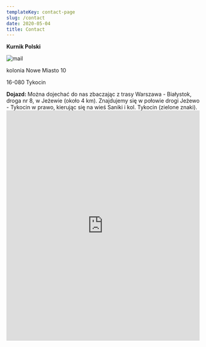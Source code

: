 ```yaml
---
templateKey: contact-page
slug: /contact
date: 2020-05-04
title: Contact
---
```

**Kurnik Polski**

![mail](/img/mail_s.png "mail")

kolonia Nowe Miasto 10

16-080 Tykocin

<p style="text-align:left">
<b>Dojazd: </b> 
Można dojechać do nas zbaczając z trasy Warszawa - Białystok, droga nr 8, w Jeżewie (około 4 km). Znajdujemy się w połowie drogi Jeżewo - Tykocin w prawo, kierując się na wieś Saniki i kol. Tykocin (zielone znaki).


<iframe src="https://www.google.com/maps/embed?pb=!1m14!1m8!1m3!1d54120.748736101836!2d22.745813855860703!3d53.167237030874425!3m2!1i1024!2i768!4f13.1!3m3!1m2!1s0x0%3A0x1a20932a18605a50!2sKurnik%20Polski!5e0!3m2!1sen!2spl!4v1620560683664!5m2!1sen!2spl" width="1000" height="600" style="border:0; width:100%" allowfullscreen="" loading="lazy"></iframe>
</p>